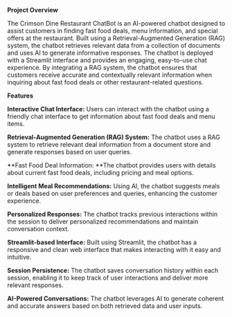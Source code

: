 **Project Overview**

The Crimson Dine Restaurant ChatBot is an AI-powered chatbot designed to assist customers in finding fast food deals, menu information, and special offers at the restaurant. Built using a Retrieval-Augmented Generation (RAG) system, the chatbot retrieves relevant data from a collection of documents and uses AI to generate informative responses.
The chatbot is deployed with a Streamlit interface and provides an engaging, easy-to-use chat experience. By integrating a RAG system, the chatbot ensures that customers receive accurate and contextually relevant information when inquiring about fast food deals or other restaurant-related questions.

**Features**

**Interactive Chat Interface:** Users can interact with the chatbot using a friendly chat interface to get information about fast food deals and menu items.

**Retrieval-Augmented Generation (RAG) System:** The chatbot uses a RAG system to retrieve relevant deal information from a document store and generate responses based on user queries.

**Fast Food Deal Information: **The chatbot provides users with details about current fast food deals, including pricing and meal options.

**Intelligent Meal Recommendations:** Using AI, the chatbot suggests meals or deals based on user preferences and queries, enhancing the customer experience.

**Personalized Responses:** The chatbot tracks previous interactions within the session to deliver personalized recommendations and maintain conversation context.

**Streamlit-based Interface:** Built using Streamlit, the chatbot has a responsive and clean web interface that makes interacting with it easy and intuitive.

**Session Persistence:** The chatbot saves conversation history within each session, enabling it to keep track of user interactions and deliver more relevant responses.

**AI-Powered Conversations:** The chatbot leverages AI to generate coherent and accurate answers based on both retrieved data and user inputs.

